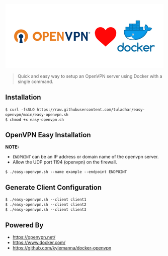 ![](easy-openvpn.png)

> Quick and easy way to setup an OpenVPN server using Docker with a single command.

## Installation
```
$ curl -fsSLO https://raw.githubusercontent.com/tuladhar/easy-openvpn/main/easy-openvpn.sh
$ chmod +x easy-openvpn.sh
```

## OpenVPN Easy Installation

**NOTE:**
* `ENDPOINT` can be an IP address or domain name of the openvpn server.
* Allow the UDP port 1194 (openvpn) on the firewall.

```
$ ./easy-openvpn.sh --name example --endpoint ENDPOINT
```

## Generate Client Configuration

```
$ ./easy-openvpn.sh --client client1
$ ./easy-openvpn.sh --client client2
$ ./easy-openvpn.sh --client client3
```

## Powered By
* https://openvpn.net/
* https://www.docker.com/
* https://github.com/kylemanna/docker-openvpn
